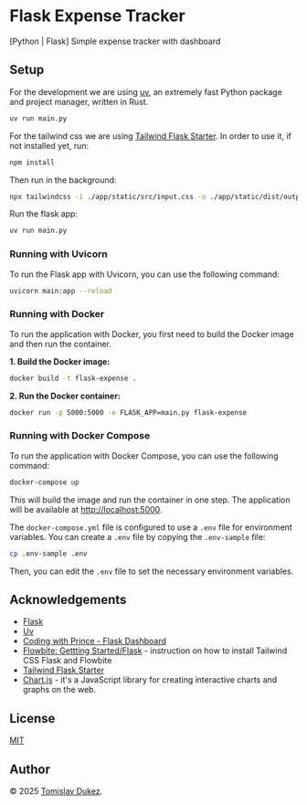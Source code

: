 # Flask Expense Tracker

[Python | Flask] Simple expense tracker with dashboard

## Setup

For the development we are using [uv](https://github.com/astral-sh/uv), an extremely fast Python package and project manager, written in Rust.

```bash
uv run main.py
```

For the tailwind css we are using [Tailwind Flask Starter](https://github.com/themesberg/tailwind-flask-starter). In order to use it, if not installed yet, run:

```bash
npm install
```

Then run in the background:

```bash
npx tailwindcss -i ./app/static/src/input.css -o ./app/static/dist/output.css --watch
```

Run the flask app:

```bash
uv run main.py
```

### Running with Uvicorn

To run the Flask app with Uvicorn, you can use the following command:

```bash
uvicorn main:app --reload
```

### Running with Docker

To run the application with Docker, you first need to build the Docker image and then run the container.

**1. Build the Docker image:**

```bash
docker build -t flask-expense .
```

**2. Run the Docker container:**

```bash
docker run -p 5000:5000 -e FLASK_APP=main.py flask-expense
```

### Running with Docker Compose

To run the application with Docker Compose, you can use the following command:

```bash
docker-compose up
```

This will build the image and run the container in one step. The application will be available at [http://localhost:5000](http://localhost:5000).

The `docker-compose.yml` file is configured to use a `.env` file for environment variables. You can create a `.env` file by copying the `.env-sample` file:

```bash
cp .env-sample .env
```

Then, you can edit the `.env` file to set the necessary environment variables.

## Acknowledgements

- [Flask](https://flask.palletsprojects.com/en/2.0.x/)
- [Uv](https://github.com/astral-sh/uv)
- [Coding with Prince - Flask Dashboard](https://www.youtube.com/watch?v=SLftzEqoLPk&list=PLU7aW4OZeUzwn6L1txXQ9viaAIR2mDqbv)
- [Flowbite: Gettting Started/Flask](https://flowbite.com/docs/getting-started/flask/) - instruction on how to install Tailwind CSS Flask and Flowbite
- [Tailwind Flask Starter](https://github.com/themesberg/tailwind-flask-starter)
- [Chart.js](https://www.chartjs.org/docs/latest/getting-started/) -  it's a JavaScript library for creating interactive charts and graphs on the web.

## License

[MIT](https://choosealicense.com/licenses/mit/)

## Author

&copy; 2025 [Tomislav Dukez](https://github.com/tomdu3).

